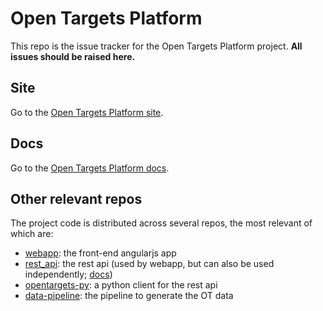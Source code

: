 # Open Targets Platform
This repo is the issue tracker for the Open Targets Platform project. **All issues should be raised here.**

## Site
Go to the [Open Targets Platform site](https://www.targetvalidation.org/).

## Docs
Go to the [Open Targets Platform docs](https://docs.targetvalidation.org/).

## Other relevant repos
The project code is distributed across several repos, the most relevant of which are:
* [webapp](https://github.com/opentargets/webapp): the front-end angularjs app
* [rest_api](https://github.com/opentargets/rest_api): the rest api (used by webapp, but can also be used independently; [docs](http://api.opentargets.io/v3/platform/docs))
* [opentargets-py](https://github.com/opentargets/opentargets-py): a python client for the rest api
* [data-pipeline](https://github.com/opentargets/data_pipeline): the pipeline to generate the OT data
